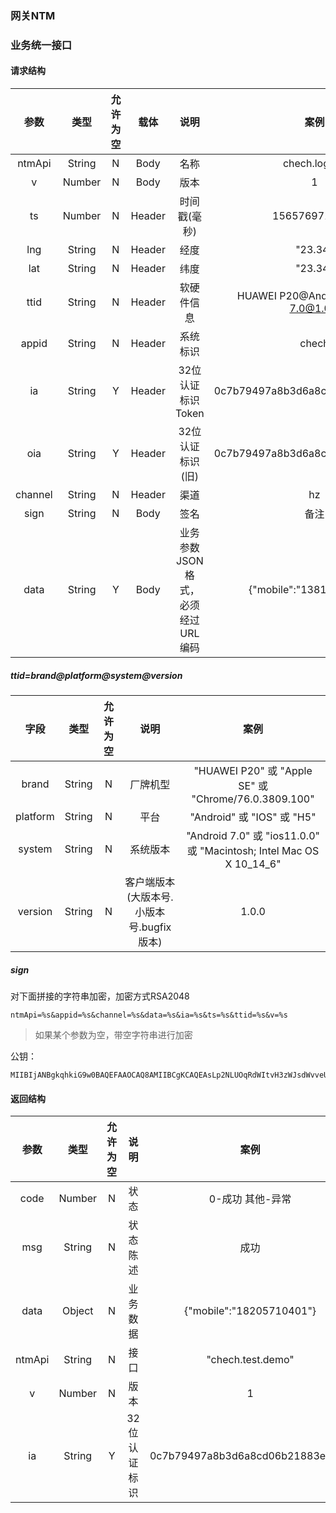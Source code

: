 ### 网关NTM



### 业务统一接口
#### 请求结构
参数|类型|允许为空|载体|说明|案例
:---:|:---:|:---:|:---:|:---:|:---:
ntmApi|String|N|Body|名称|chech.loginIn
v|Number|N|Body|版本|1
ts|Number|N|Header|时间戳(毫秒)|1565769717936
lng|String|N|Header|经度|"23.34"
lat|String|N|Header|纬度|"23.34"
ttid|String|N|Header|软硬件信息|HUAWEI P20@Android@Android 7.0@1.0.2
appid|String|N|Header|系统标识|chech
ia|String|Y|Header|32位认证标识Token|0c7b79497a8b3d6a8cd06b21883e6a28
oia|String|Y|Header|32位认证标识(旧)|0c7b79497a8b3d6a8cd06b21883e6a28
channel|String|N|Header|渠道|hz
sign|String|N|Body|签名|备注
data|String|Y|Body|业务参数JSON格式，必须经过URL编码|{"mobile":"13819468874"}

##### ttid=brand@platform@system@version
字段|类型|允许为空|说明|案例
:---:|:---:|:---:|:---:|:---:
brand|String|N|厂牌机型|"HUAWEI P20" 或 "Apple SE" 或 "Chrome/76.0.3809.100"
platform|String|N|平台|"Android" 或 "IOS" 或 "H5"
system|String|N|系统版本|"Android 7.0" 或 "ios11.0.0" 或 "Macintosh; Intel Mac OS X 10_14_6"
version|String|N|客户端版本(大版本号.小版本号.bugfix版本)|1.0.0


##### sign
对下面拼接的字符串加密，加密方式RSA2048
```
ntmApi=%s&appid=%s&channel=%s&data=%s&ia=%s&ts=%s&ttid=%s&v=%s
```
> 如果某个参数为空，带空字符串进行加密

公钥：
```
MIIBIjANBgkqhkiG9w0BAQEFAAOCAQ8AMIIBCgKCAQEAsLp2NLUOqRdWItvH3zWJsdWvveUvWj/B+XRzRuzDTvsaMgHAfE7zpjEqFj4/BVw4LThOseLXwsxt4RHxEpykL/OMpMUz8MJmN3gKVID43tN75H0b6IL46ymMNwOcPt9EfEGdnUaTJEwxG4VpKIGWxDOUnEybS7QuUztJlNMByxEYR69dLUSSOCM+TbQNIVeVVXixPhI43pb5umR/3mQ+XHTuAZ2zoMA4OsrEO/052Wdv66dmNtaK8eTwwrGcmHOCi5fQSWT2gi3Vq592461w3H8cbdfHU+3cgS0HkG4u3D/cU8eK8lUSUKxIY9wcv2nDdNWpYOwi5oY06sNF9UpSwQIDAQAB
```

#### 返回结构
参数|类型|允许为空|说明|案例
:---:|:---:|:---:|:---:|:---:
code|Number|N|状态|0-成功 其他-异常
msg|String|N|状态陈述|成功
data|Object|N|业务数据|{"mobile":"18205710401"}
ntmApi|String|N|接口|"chech.test.demo"
v|Number|N|版本|1
ia|String|Y|32位认证标识|0c7b79497a8b3d6a8cd06b21883e6a28
